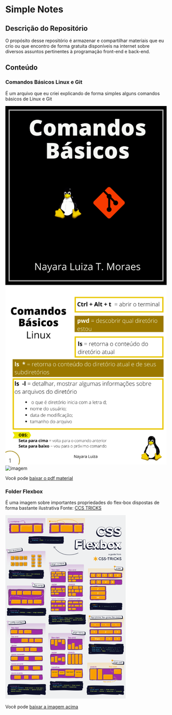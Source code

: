 # Simple Notes 

## Descrição do Repositório
O propósito desse repositório é armazenar e compartilhar materiais que eu crio ou que encontro de forma gratuita disponíveis na internet sobre diversos assuntos pertinentes à programação front-end e back-end. 

## Conteúdo 

### Comandos Básicos Linux e Git
É um arquivo que eu criei explicando de forma simples alguns comandos básicos de Linux e Git 

![imagem](/images/1.png)
![imagem](/images/2.png)
![imagem](/images/15.png)

Você pode [baixar o pdf material](https://github.com/nalutm/simple-notes/blob/master/comandos-basicos-linux-git.pdf)

### Folder Flexbox 
É uma imagem sobre importantes propriedades do flex-box dispostas de forma bastante ilustrativa
Fonte: [CCS TRICKS](https://css-tricks.com/snippets/css/a-guide-to-flexbox/#top-of-site)

![imagem](/images/css-flexbox-poster.png)

Você pode [baixar a imagem acima](https://github.com/nalutm/simple-notes/raw/master/images/css-flexbox-poster.png) 
